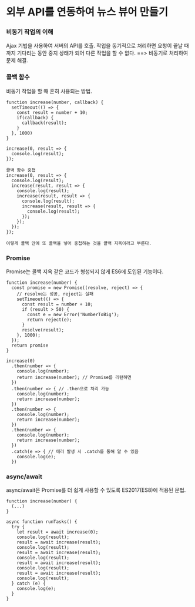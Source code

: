 # 외부 API를 연동하여 뉴스 뷰어 만들기

### 비동기 작업의 이해
Ajax 기법을 사용하여 서버의 API를 호출. 작업을 동기적으로 처리하면 요청이 끝날 때까지 기다리는 동안 중지 상태가 되어 다른 작업을 할 수 없다. ==> 비동기로 처리하여 문제 해결.

### 콜백 함수
비동기 작업을 할 때 흔히 사용되는 방법.
```
function increase(number, callback) {
  setTimeout(() => {
    const result = number + 10;
    if(callback) {
      callback(result);
    }
  }, 1000)
}

increase(0, result => {
  console.log(result);
});
```

```
콜백 함수 중첩
increase(0, result => {
  console.log(result);
  increase(result, result => {
    console.log(result);
    increase(result, result => {
      console.log(result);
      increase(result, result => {
        console.log(result);
      });
    });
  });
});

이렇게 콜백 안에 또 콜백을 넣어 중첩하는 것을 콜백 지옥이라고 부른다.
```

### Promise
Promise는 콜백 지옥 같은 코드가 형성되지 않게 ES6에 도입된 기능이다.
```
function increase(number) {
  const promise = new Promise((resolve, reject) => {
    // resolve는 성공, reject는 실패
    setTimeout(() => {
      const result = number + 10;
      if (result > 50) {
        const e = new Error('NumberToBig');
        return reject(e);
      }
      resolve(result);
    }, 1000);
  });
  return promise
}

increase(0)
  .then(number => {
    console.log(number);
    return increase(number); // Promise를 리턴하면
  })
  .then(number => { // .then으로 처리 가능
    console.log(number);
    return increase(number);
  })
  .then(number => {
    console.log(number);
    return increase(number);
  })
  .then(number => {
    console.log(number);
    return increase(number);
  })
  .catch(e => { // 에러 발생 시 .catch를 통해 알 수 있음
    console.log(e);
  })
```

### async/await
async/await은 Promise를 더 쉽게 사용할 수 있도록 ES2017(ES8)에 적용된 문법.
```
function increase(number) {
  (...)
}

async function runTasks() {
  try {
    let result = await increase(0);
    console.log(result);
    result = await increase(result);
    console.log(result);
    result = await increase(result);
    console.log(result);
    result = await increase(result);
    console.log(result);
    result = await increase(result);
    console.log(result);
  } catch (e) {
    console.log(e);
  }
}
```